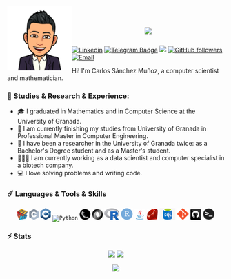 <img align="left" width="150" height="150" alt="Carlos Sanchez" src="https://github.com/Carlossamu7/Carlossamu7/blob/main/images/MiEmo.png"/>
<h1 align="center">
  <a href="https://git.io/typing-svg">
    <img src="https://readme-typing-svg.herokuapp.com/?lines=Hello,+There!+👋;This+is+Carlos...;Nice+to+meet+you!&center=true&size=25">
  </a>
</h1>


[![Linkedin](https://img.shields.io/badge/-LinkedIn-blue?style=flat&logo=Linkedin&logoColor=white)](https://www.linkedin.com/in/carlos-santiago-s%C3%A1nchez-mu%C3%B1oz-262154195/) [![Telegram Badge](https://img.shields.io/badge/-Telegram-0088cc?style=flat-square&logo=Telegram&logoColor=white)](https://t.me/Carlossamu7) ![](https://visitor-badge.glitch.me/badge?page_id=Carlossamu7.Carlossamu7&style=flat-square&color=0088cc) [![GitHub followers](https://img.shields.io/github/followers/Carlossamu7.svg?style=social&label=Follow&maxAge=2592000)](https://github.com/Carlossamu7?tab=followers) [![Email](https://img.shields.io/badge/Gmail-D14836?style=for-the-badge&logo=gmail&logoColor=white)](carlossamu7@gmail.com)


Hi! I'm Carlos Sánchez Muñoz, a computer scientist and mathematician.


### ‍🚀 Studies & Research & Experience:

* 🎓 I graduated in Mathematics and in Computer Science at the University of Granada.
* 🔬 I am currently finishing my studies from University of Granada in Professional Master in Computer Engineering.
* 🔭 I have been a researcher in the University of Granada twice: as a Bachelor's Degree student and as a Master's student.
* 👨🏻‍💻 I am currently working as a data scientist and computer specialist in a biotech company.
* 💻 I love solving problems and writing code.

### ☄️ Languages & Tools & Skills

<p align="center">
  <code><img title="Problem Solving" height="25" src="https://github.com/Carlossamu7/Carlossamu7/blob/main/images/problemSolving.png" alt="Problem Solving"></code>
  <code><img title="C" height="25" src="https://github.com/Carlossamu7/Carlossamu7/blob/main/images/c.svg" alt="C"></code>
  <code><img title="C++" height="27" src="https://github.com/Carlossamu7/Carlossamu7/blob/main/images/cpp.svg" alt="C++"></code>
  <code><img title="Python" height="27" src="https://github.com/Carlossamu7/Carlossamu7/blob/main/images/python.svg" alt="Python"></code>
  <code><img title="Flask" height="25" src="https://github.com/Carlossamu7/Carlossamu7/blob/main/images/flask.png" alt="Flask"></code>
  <code><img title="JSON" height="25" src="https://github.com/Carlossamu7/Carlossamu7/blob/main/images/json.svg" alt="JSON"></code>
  <code><img title="R" height="27" src="https://github.com/Carlossamu7/Carlossamu7/blob/main/images/R.jpg" alt="R"></code>
  <code><img title="RStudio" height="27" src="https://github.com/Carlossamu7/Carlossamu7/blob/main/images/RStudio.png" alt="RStudio"></code>
  <code><img title="Java" height="25" src="https://github.com/Carlossamu7/Carlossamu7/blob/main/images/java-original.svg" alt="Java"></code>
  <code><img title="Ruby" height="25" src="https://github.com/Carlossamu7/Carlossamu7/blob/main/images/Ruby.svg" alt="Ruby"></code>
  <code><img title="SQL" height="27" src="https://github.com/Carlossamu7/Carlossamu7/blob/main/images/sql.jpg" alt="SQL"></code>
  <code><img title="Git" height="27" src="https://github.com/Carlossamu7/Carlossamu7/blob/main/images/git-original.svg" alt="git"></code>
  <code><img title="GitHub" height="25" src="https://github.com/Carlossamu7/Carlossamu7/blob/main/images/github.svg" alt="GitHub"></code>
  <code><img title="Terminal" height="27" src="https://github.com/Carlossamu7/Carlossamu7/blob/main/images/terminal.png" alt="Terminal"></code>
</p>

### ⚡ Stats

<p align=center>
  <div align=center>
    <img height="180em" src="https://github-readme-stats.vercel.app/api?username=Carlossamu7&theme=react&show_icons=true&hide_border=true&&count_private=true&include_all_commits=true" />
    <img height="180em" src="https://github-readme-stats.vercel.app/api/top-langs/?username=Carlossamu7&theme=react&exclude_repo=KNN-Image-Classification&show_icons=true&hide_border=true&layout=compact&langs_count=8"/>
  </div>
</p>

<p align=center>
  <img height="180em" src="https://github-readme-streak-stats.herokuapp.com/?user=Carlossamu7&theme=react&hide_border=true" />
</p>
